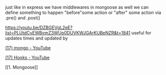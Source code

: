 just like in express we have middlewares in mongoose as well 
we can define something to happen "before"some action or "after" some action via .pre() and .post()

https://youtu.be/DZBGEVgL2eE?list=PLUtdCvEWBvmZ3WUp0DUVKWJGArKUBeNZR&t=1841
useful for updates times and updated by

[(17) mongo - YouTube](https://www.youtube.com/playlist?list=PLUtdCvEWBvmZ3WUp0DUVKWJGArKUBeNZR)

[(17) Hooks - YouTube](https://www.youtube.com/playlist?list=PLUtdCvEWBvmbP4A-AoXHFf5NCRb1w_55O)

[[1. Mongoose]]